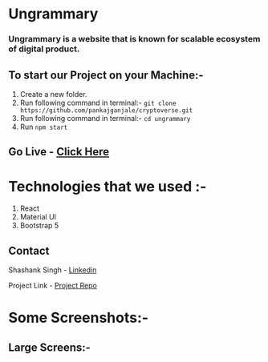 # Ungrammary

### Ungrammary is a website that is known for scalable ecosystem of digital product.

## To start our Project on your Machine:-
1. Create a new folder.
2. Run following command in terminal:- ```git clone https://github.com/pankajganjale/cryptoverse.git```
3. Run following command in terminal:- ```cd ungrammary```
4. Run ```npm start```


## Go Live - [Click Here](https://cryptoappreact.netlify.app/)

# Technologies that we used :-
1. React
2. Material UI
3. Bootstrap 5
   
## Contact

Shashank Singh - [Linkedin](https://www.linkedin.com/in/shashanks0194)

Project Link - [Project Repo](https://github.com/pankajganjale/cryptoverse.git)


# Some Screenshots:-

## Large Screens:-














